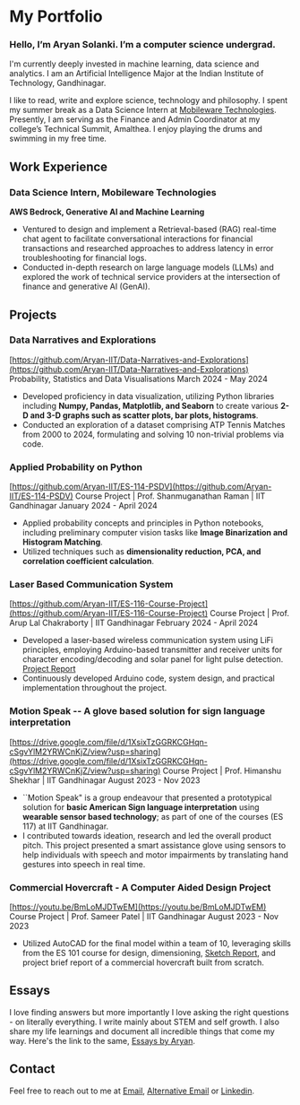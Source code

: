 # My Portfolio

### Hello, I’m Aryan Solanki. I’m a computer science undergrad.

I'm currently deeply invested in machine learning, data science and analytics. I am an Artificial Intelligence Major at the Indian Institute of Technology, Gandhinagar. 

I like to read, write and explore science, technology and philosophy. I spent my summer break as a Data Science Intern at [Mobileware Technologies](https://mobilewaretech.com/).
Presently, I am serving as the Finance and Admin Coordinator at my college’s Technical Summit, Amalthea. I enjoy playing the drums and swimming in my free time.

## Work Experience

### Data Science Intern, Mobileware Technologies
**AWS Bedrock, Generative AI and Machine Learning**
* Ventured to design and implement a Retrieval-based (RAG) real-time chat agent to facilitate conversational interactions for financial transactions and researched approaches to address latency in error troubleshooting for financial logs.
* Conducted in-depth research on large language models (LLMs) and explored the work of technical service providers at the intersection of finance and generative AI (GenAI).

## Projects 

### Data Narratives and Explorations
[https://github.com/Aryan-IIT/Data-Narratives-and-Explorations](https://github.com/Aryan-IIT/Data-Narratives-and-Explorations)
Probability, Statistics and Data Visualisations
March 2024 - May 2024

* Developed proficiency in data visualization, utilizing Python libraries including **Numpy, Pandas, Matplotlib, and Seaborn** to create various **2-D and 3-D graphs such as scatter plots, bar plots, histograms**.
* Conducted an exploration of a dataset comprising ATP Tennis Matches from 2000 to 2024, formulating and solving 10 non-trivial problems via code.

### Applied Probability on Python
[https://github.com/Aryan-IIT/ES-114-PSDV](https://github.com/Aryan-IIT/ES-114-PSDV)
Course Project | Prof. Shanmuganathan Raman | IIT Gandhinagar
January 2024 - April 2024

* Applied probability concepts and principles in Python notebooks, including preliminary computer vision tasks like **Image Binarization and Histogram Matching**.
* Utilized techniques such as **dimensionality reduction, PCA, and correlation coefficient calculation**.

### Laser Based Communication System
[https://github.com/Aryan-IIT/ES-116-Course-Project](https://github.com/Aryan-IIT/ES-116-Course-Project)
Course Project | Prof. Arup Lal Chakraborty | IIT Gandhinagar
February 2024 - April 2024

* Developed a laser-based wireless communication system using LiFi principles, employing Arduino-based transmitter and receiver units for character encoding/decoding and solar panel for light pulse detection. [Project Report](https://github.com/Aryan-IIT/ES-116-Course-Project/blob/main/ES116_Final_Project.pdf)
* Continuously developed Arduino code, system design, and practical implementation throughout the project.

### Motion Speak -- A glove based solution for sign language interpretation
[https://drive.google.com/file/d/1XsixTzGGRKCGHqn-cSgvYlM2YRWCnKjZ/view?usp=sharing](https://drive.google.com/file/d/1XsixTzGGRKCGHqn-cSgvYlM2YRWCnKjZ/view?usp=sharing)
Course Project | Prof. Himanshu Shekhar | IIT Gandhinagar
August 2023 - Nov 2023

* ``Motion Speak" is a group endeavour that presented a prototypical solution for **basic American Sign language interpretation** using **wearable sensor based technology**; as part of one of the courses (ES 117) at IIT Gandhinagar.
* I contributed towards ideation, research and led the overall product pitch. This project presented a smart assistance glove using sensors to help individuals with speech and motor impairments by translating hand gestures into speech in real time.

### Commercial Hovercraft - A Computer Aided Design Project
[https://youtu.be/BmLoMJDTwEM](https://youtu.be/BmLoMJDTwEM)
Course Project | Prof. Sameer Patel | IIT Gandhinagar
August 2023 - Nov 2023

* Utilized AutoCAD for the final model within a team of 10, leveraging skills from the ES 101 course for design, dimensioning, [Sketch Report](https://iitgnacin-my.sharepoint.com/:b:/g/personal/23110049_iitgn_ac_in/EaajmBBAD5ZNkpLAmEdVubkBu90cHu8a9DftmgxmY45H8w?e=VQXJtg), and project brief report of a commercial hovercraft built from scratch.

## Essays 

I love finding answers but more importantly I love asking the right questions - on literally everything. I write mainly about STEM and self growth. I also share my life learnings and document all incredible things that come my way. Here's the link to the same, [Essays by Aryan](https://aryanoutwits.notion.site/Essays-by-Aryan-dcea590ec3cd4bdc9a3e3ff49df2c8c0?pvs=4). 

## Contact

Feel free to reach out to me at [Email](mailto:illogicalaryan@gmail.com), [Alternative Email](mailto:23110049@iitgn.ac.in) or [Linkedin](https://www.linkedin.com/in/aryan-solanki-ai/).


